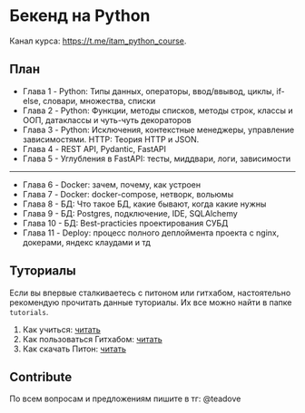 # Бекенд на Python
Канал курса: https://t.me/itam_python_course.

## План
- Глава 1 - Python: Типы данных, операторы, ввод/ввывод, циклы, if-else, словари, множества, списки
- Глава 2 - Python: Функции, методы списков, методы строк, классы и ООП, датаклассы и чуть-чуть декораторов
- Глава 3 - Python: Исключения, контекстные менеджеры, управление зависимостями. HTTP: Теория HTTP и JSON.
- Глава 4 - REST API, Pydantic, FastAPI
- Глава 5 - Углубления в FastAPI: тесты, миддвари, логи, зависимости
---
- Глава 6 - Docker: зачем, почему, как устроен
- Глава 7 - Docker: docker-compose, нетворк, вольюмы
- Глава 8 - БД: Что такое БД, какие бывают, когда какие нужны
- Глава 9 - БД: Postgres, подключение, IDE, SQLAlchemy
- Глава 10 - БД: Best-practicies проектирования СУБД
- Глава 11 - Deploy: процесс полного деплоймента проекта с nginx, докерами, яндекс клаудами и тд

## Туториалы
Если вы впервые сталкиваетесь с питоном или гитхабом, настоятельно рекомендую прочитать данные туториалы. Их все можно найти в папке `tutorials`.
1. Как учиться: [читать](https://github.com/itatmisis/python-course/blob/master/tutorials/1_course.md)
2. Как пользоваться Гитхабом: [читать](https://github.com/itatmisis/python-course/blob/master/tutorials/2_github.md)
3. Как скачать Питон: [читать](https://github.com/itatmisis/python-course/blob/master/tutorials/3_download_python.md)

## Contribute
По всем вопросам и предложениям пишите в тг: @teadove
